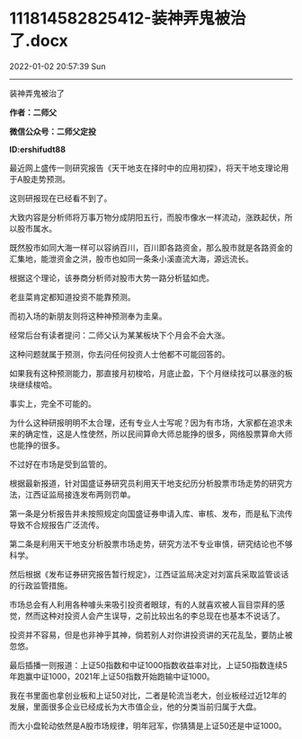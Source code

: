 # 111814582825412-装神弄鬼被治了.docx

2022-01-02 20:57:39 Sun

----

装神弄鬼被治了

__作者：二师父__

__微信公众号：二师父定投__

__ID:ershifudt88__

最近网上盛传一则研究报告《天干地支在择时中的应用初探》，将天干地支理论用于A股走势预测。

这则研报现在已经看不到了。

大致内容是分析师将万事万物分成阴阳五行，而股市像水一样流动，涨跌起伏，所以股市属水。

既然股市如同大海一样可以容纳百川，百川即各路资金，那么股市就是各路资金的汇集地，能泄资金之洪，股市也如同一条条小溪直流大海，源远流长。

根据这个理论，该券商分析师对股市大势一路分析猛如虎。

老韭菜肯定都知道投资不能靠预测。

而初入场的新朋友则将这种神预测奉为圭臬。

经常后台有读者提问：二师父认为某某板块下个月会不会大涨。

这种问题就属于预测，你去问任何投资人士他都不可能回答的。

如果我有这种预测能力，那直接月初梭哈，月底止盈，下个月继续找可以暴涨的板块继续梭哈。

事实上，完全不可能的。

为什么这种研报明明不太合理，还有专业人士写呢？因为有市场，大家都在追求未来的确定性，这是人性使然，所以民间算命大师总能挣的很多，网络股票算命大师也能挣的很多。

不过好在市场是受到监管的。

根据最新报道，针对国盛证券研究员利用天干地支纪历分析股票市场走势的研究方法，江西证监局接连发布两则罚单。

第一条是分析报告并未按照规定向国盛证券申请入库、审核、发布，而是私下流传导致不合规报告广泛流传。

第二条是利用天干地支分析股票市场走势，研究方法不专业审慎，研究结论也不够科学。

然后根据《发布证券研究报告暂行规定》，江西证监局决定对刘富兵采取监管谈话的行政监管措施。

市场总会有人利用各种噱头来吸引投资者眼球，有的人就喜欢被人盲目崇拜的感觉，然而这种对投资人会产生误导，之前比较出名的李总现在也基本不说话了。

投资并不容易，但是也非神乎其神，倘若别人对你讲投资讲的天花乱坠，要防止被忽悠。

最后插播一则报道：上证50指数和中证1000指数收益率对比，上证50指数连续5年跑赢中证1000，2021年上证50指数开始跑输中证1000。

我在书里面也拿创业板和上证50对比，二者是轮流当老大，创业板经过近12年的发展，里面很多企业已经成长为大市值企业，他的分类当前归属于大盘。

而大小盘轮动依然是A股市场规律，明年冠军，你猜猜是上证50还是中证1000。

